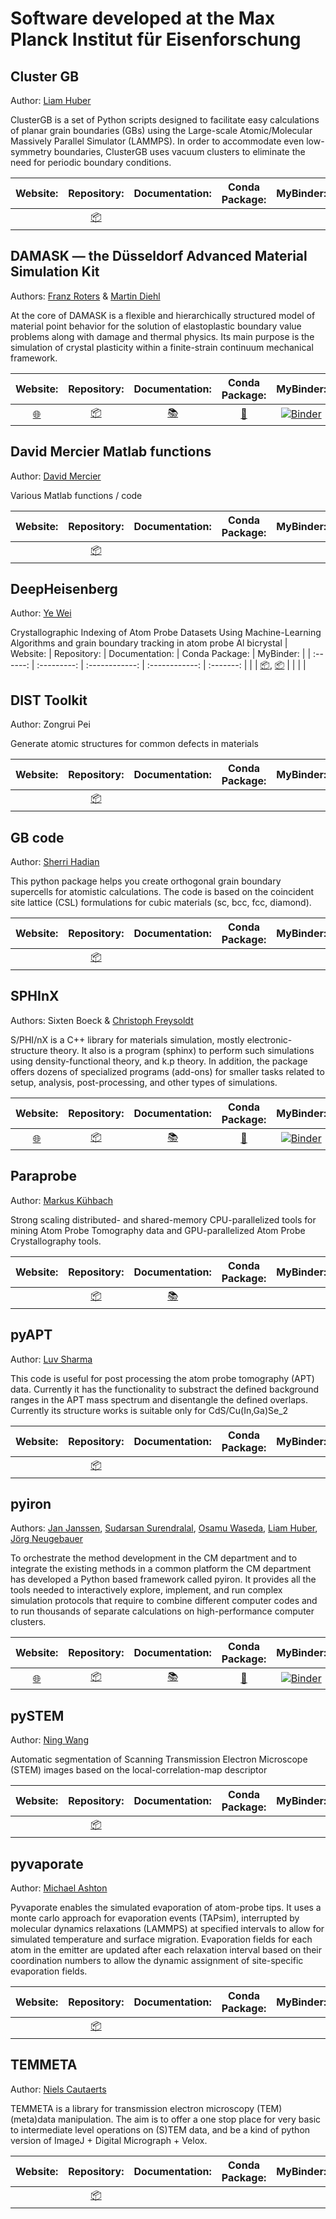 # Software developed at the Max Planck Institut für Eisenforschung

## Cluster GB
Author: [Liam Huber](https://www.mpie.de/person/47229/3079071)

ClusterGB is a set of Python scripts designed to facilitate easy calculations of planar grain boundaries (GBs) using the Large-scale Atomic/Molecular Massively Parallel Simulator (LAMMPS). In order to accommodate even low-symmetry boundaries, ClusterGB uses vacuum clusters to eliminate the need for periodic boundary conditions.

| Website: | Repository: | Documentation: | Conda Package: | MyBinder: |
| :------: | :---------: | :------------: | :------------: | :-------: |
| | [:package:](https://github.com/liamhuber/clustergb) | | | |

## DAMASK — the Düsseldorf Advanced Material Simulation Kit
Authors: [Franz Roters](https://www.mpie.de/person/43166/2890953) & [Martin Diehl](https://www.mpie.de/person/43124/2890953)

At the core of DAMASK is a flexible and hierarchically structured model of material point behavior for the solution of elastoplastic boundary value problems along with damage and thermal physics. Its main purpose is the simulation of crystal plasticity within a finite-strain continuum mechanical framework.

| Website: | Repository: | Documentation: | Conda Package: | MyBinder: |
| :------: | :---------: | :------------: | :------------: | :-------: |
| [:globe_with_meridians:](https://damask.mpie.de) | [:package:](https://magit1.mpie.de) | [:books:](https://damask.mpie.de/bin/view/Documentation/WebHome) | [:rocket:](https://anaconda.org/conda-forge/damask) | [![Binder](https://mybinder.org/badge_logo.svg)](https://mybinder.org/v2/gh/jan-janssen/damask-example/master) |

## David Mercier Matlab functions
Author: [David Mercier](https://www.mpie.de/person/43154/2281)

Various Matlab functions / code

| Website: | Repository: | Documentation: | Conda Package: | MyBinder: |
| :------: | :---------: | :------------: | :------------: | :-------: |
| | [:package:](https://github.com/DavidMercier/Matlab_functions) | | | |

## DeepHeisenberg
Author: [Ye Wei](https://www.mpie.de/person/59261)

Crystallographic Indexing of Atom Probe Datasets Using Machine-Learning Algorithms and grain boundary tracking in atom probe Al bicrystal
| Website: | Repository: | Documentation: | Conda Package: | MyBinder: |
| :------: | :---------: | :------------: | :------------: | :-------: |
| | [:package:](https://github.com/DeepHeisenberg/Atom-Probe-Tomgrophy), [:package:](https://github.com/DeepHeisenberg/Object-tracking-in-Al-bicrystal) | | | |

## DIST Toolkit
Author: Zongrui Pei

Generate atomic structures for common defects in materials

| Website: | Repository: | Documentation: | Conda Package: | MyBinder: |
| :------: | :---------: | :------------: | :------------: | :-------: |
| | [:package:](https://github.com/peizong/DIST-Toolkit) | | | |

## GB code
Author: [Sherri Hadian](https://www.mpie.de/person/42998/3104106)

This python package helps you create orthogonal grain boundary supercells for atomistic calculations. The code is based on the coincident site lattice (CSL) formulations for cubic materials (sc, bcc, fcc, diamond).

| Website: | Repository: | Documentation: | Conda Package: | MyBinder: |
| :------: | :---------: | :------------: | :------------: | :-------: |
| | [:package:](https://github.com/oekosheri/GB_code) | | | |

## SPHInX
Authors: Sixten Boeck & [Christoph Freysoldt](https://www.mpie.de/person/39857)

S/PHI/nX is a C++ library for materials simulation, mostly electronic-structure theory. It also is a program (sphinx) to perform such simulations using density-functional theory, and k.p theory. In addition, the package offers dozens of specialized programs (add-ons) for smaller tasks related to setup, analysis, post-processing, and other types of simulations.

| Website: | Repository: | Documentation: | Conda Package: | MyBinder: |
| :------: | :---------: | :------------: | :------------: | :-------: |
| [:globe_with_meridians:](https://sxrepo.mpie.de) | [:package:](https://sxrepo.mpie.de/projects/sphinx/repository) | [:books:](https://sxrepo.mpie.de/attachments/download/43/sphinx-manual-2.6.1.pdf) | [:rocket:](https://anaconda.org/conda-forge/sphinxdft) | [![Binder](https://mybinder.org/badge_logo.svg)](https://mybinder.org/v2/gh/jan-janssen/sphinx-example/master) |

## Paraprobe
Author: [Markus Kühbach](https://www.mpie.de/person/51206)

Strong scaling distributed- and shared-memory CPU-parallelized tools for mining Atom Probe Tomography data and GPU-parallelized Atom Probe Crystallography tools.

| Website: | Repository: | Documentation: | Conda Package: | MyBinder: |
| :------: | :---------: | :------------: | :------------: | :-------: |
| | [:package:](https://gitlab.mpcdf.mpg.de/mpie-aptfim-toolbox/paraprobe) | [:books:](https://paraprobe-toolbox.readthedocs.io/) | | |

## pyAPT
Author: [Luv Sharma](https://www.mpie.de/person/43172)

This code is useful for post processing the atom probe tomography (APT) data. Currently it has the functionality to substract the defined background ranges in the APT mass spectrum and disentangle the defined overlaps. Currently its structure works is suitable only for CdS/Cu(In,Ga)Se_2

| Website: | Repository: | Documentation: | Conda Package: | MyBinder: |
| :------: | :---------: | :------------: | :------------: | :-------: |
| | [:package:](https://github.com/atomprobempie/pyAPT) | | | |

## pyiron
Authors: [Jan Janssen](https://www.mpie.de/person/42524/3098843), [Sudarsan Surendralal](https://www.mpie.de/person/41328/3880353), [Osamu Waseda](https://www.mpie.de/person/51628/3880353), [Liam Huber](https://www.mpie.de/person/47229/3880353), [Jörg Neugebauer](https://www.mpie.de/person/43010/3880353)

To orchestrate the method development in the CM department and to integrate the existing methods in a common platform the CM department has developed a Python based framework called pyiron. It provides all the tools needed to interactively explore, implement, and run complex simulation protocols that require to combine different computer codes and to run thousands of separate calculations on high-performance computer clusters.

| Website: | Repository: | Documentation: | Conda Package: | MyBinder: |
| :------: | :---------: | :------------: | :------------: | :-------: |
| [:globe_with_meridians:](https://pyiron.org) | [:package:](https://github.com/pyiron) | [:books:](https://pyiron.readthedocs.io/en/latest/) | [:rocket:](https://anaconda.org/conda-forge/pyiron) | [![Binder](https://mybinder.org/badge_logo.svg)](https://mybinder.org/v2/gh/pyiron/pyiron/master) |

## pySTEM 
Author: [Ning Wang](https://www.mpie.de/person/100034/2891349)

Automatic segmentation of Scanning Transmission Electron Microscope (STEM) images based on the local-correlation-map descriptor

| Website: | Repository: | Documentation: | Conda Package: | MyBinder: |
| :------: | :---------: | :------------: | :------------: | :-------: |
| | [:package:](https://github.com/NingWang1990/pySTEM) | | | |


## pyvaporate
Author: [Michael Ashton](https://www.mpie.de/person/59395/2656491)

Pyvaporate enables the simulated evaporation of atom-probe tips. It uses a monte carlo approach for evaporation events (TAPsim), interrupted by molecular dynamics relaxations (LAMMPS) at specified intervals to allow for simulated temperature and surface migration. Evaporation fields for each atom in the emitter are updated after each relaxation interval based on their coordination numbers to allow the dynamic assignment of site-specific evaporation fields.

| Website: | Repository: | Documentation: | Conda Package: | MyBinder: |
| :------: | :---------: | :------------: | :------------: | :-------: |
| | [:package:](https://github.com/ashtonmv/pyvaporate) | | | |

## TEMMETA
Author: [Niels Cautaerts](https://www.mpie.de/person/102166/3730607)

TEMMETA is a library for transmission electron microscopy (TEM) (meta)data manipulation. The aim is to offer a one stop place for very basic to intermediate level operations on (S)TEM data, and be a kind of python version of ImageJ + Digital Micrograph + Velox.

| Website: | Repository: | Documentation: | Conda Package: | MyBinder: |
| :------: | :---------: | :------------: | :------------: | :-------: |
| | [:package:](https://github.com/din14970/TEMMETA) | | | |
